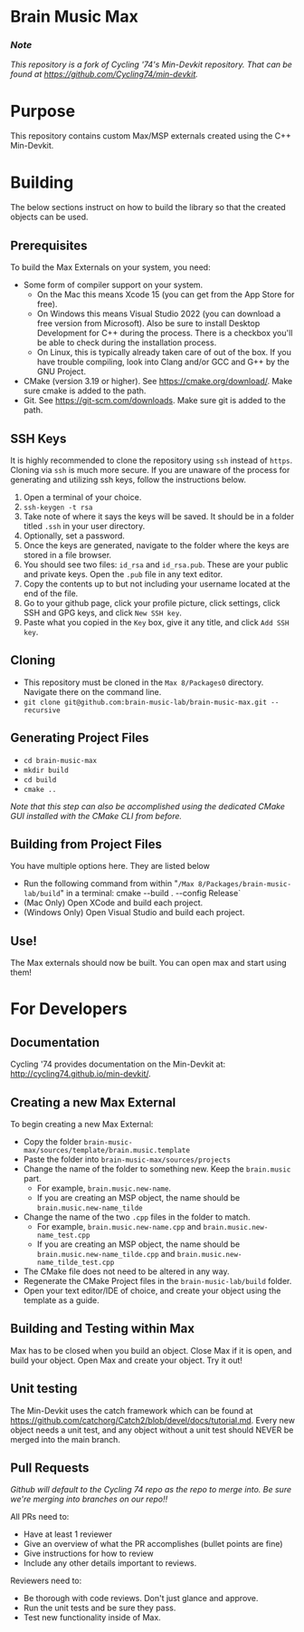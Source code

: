 # Brain Music Max

### *Note*
*This repository is a fork of Cycling '74's Min-Devkit repository. That can be found at https://github.com/Cycling74/min-devkit.*

# Purpose
This repository contains custom Max/MSP externals created using the C++ Min-Devkit. 

# Building
The below sections instruct on how to build the library so that the created objects can be used.

## Prerequisites
To build the Max Externals on your system, you need: 
* Some form of compiler support on your system.
    * On the Mac this means Xcode 15 (you can get from the App Store for free).
    * On Windows this means Visual Studio 2022 (you can download a free version from Microsoft). Also be sure to install Desktop Development for C++ during the process. There is a checkbox you'll be able to check during the installation process.
    * On Linux, this is typically already taken care of out of the box. If you have trouble compiling, look into Clang and/or GCC and G++ by the GNU Project.
* CMake (version 3.19 or higher). See https://cmake.org/download/. Make sure cmake is added to the path.
* Git. See https://git-scm.com/downloads. Make sure git is added to the path.

## SSH Keys
It is highly recommended to clone the repository using `ssh` instead of `https`. Cloning via `ssh` is much more secure. If you are unaware of the process for generating and utilizing ssh keys, follow the instructions below.
1. Open a terminal of your choice.
2. `ssh-keygen -t rsa`
3. Take note of where it says the keys will be saved. It should be in a folder titled `.ssh` in your user directory.
4. Optionally, set a password. 
5. Once the keys are generated, navigate to the folder where the keys are stored in a file browser.
6. You should see two files: `id_rsa` and `id_rsa.pub`. These are your public and private keys. Open the `.pub` file in any text editor.
7. Copy the contents up to but not including your username located at the end of the file.
8. Go to your github page, click your profile picture, click settings, click SSH and GPG keys, and click `New SSH key`.
9. Paste what you copied in the `Key` box, give it any title, and click `Add SSH key`.

## Cloning
* This repository must be cloned in the `Max 8/Packages0` directory. Navigate there on the command line.
* `git clone git@github.com:brain-music-lab/brain-music-max.git --recursive`

## Generating Project Files
* `cd brain-music-max`
* `mkdir build`
* `cd build`
* `cmake ..`

*Note that this step can also be accomplished using the dedicated CMake GUI installed with the CMake CLI from before.*

## Building from Project Files
You have multiple options here. They are listed below
* Run the following command from within "`/Max 8/Packages/brain-music-lab/build`" in a terminal: cmake --build . --config Release`
* (Mac Only) Open XCode and build each project.
* (Windows Only) Open Visual Studio and build each project.

## Use!
The Max externals should now be built. You can open max and start using them!

# For Developers
## Documentation
Cycling '74 provides documentation on the Min-Devkit at: http://cycling74.github.io/min-devkit/.

## Creating a new Max External
To begin creating a new Max External:
* Copy the folder `brain-music-max/sources/template/brain.music.template`
* Paste the folder into `brain-music-max/sources/projects`
* Change the name of the folder to something new. Keep the `brain.music` part. 
    * For example, `brain.music.new-name`.
    * If you are creating an MSP object, the name should be `brain.music.new-name_tilde`
* Change the name of the two `.cpp` files in the folder to match. 
    * For example, `brain.music.new-name.cpp` and `brain.music.new-name_test.cpp`
    * If you are creating an MSP object, the name should be `brain.music.new-name_tilde.cpp` and `brain.music.new-name_tilde_test.cpp`
* The CMake file does not need to be altered in any way.
* Regenerate the CMake Project files in the `brain-music-lab/build` folder.
* Open your text editor/IDE of choice, and create your object using the template as a guide.

## Building and Testing within Max
Max has to be closed when you build an object. Close Max if it is open, and build your object. Open Max and create your object. Try it out!

## Unit testing
The Min-Devkit uses the catch framework which can be found at https://github.com/catchorg/Catch2/blob/devel/docs/tutorial.md. 
Every new object needs a unit test, and any object without a unit test should NEVER be merged into the main branch. 

## Pull Requests
*Github will default to the Cycling 74 repo as the repo to merge into. Be sure we're merging into branches on our repo!!*

All PRs need to:
* Have at least 1 reviewer
* Give an overview of what the PR accomplishes (bullet points are fine)
* Give instructions for how to review
* Include any other details important to reviews.

Reviewers need to:
* Be thorough with code reviews. Don't just glance and approve.
* Run the unit tests and be sure they pass.
* Test new functionality inside of Max.

